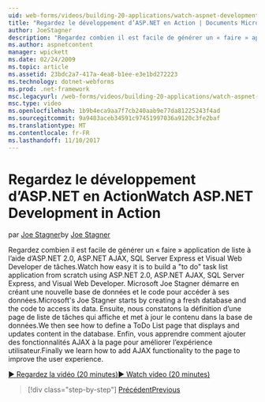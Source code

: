 ```yaml
---
uid: web-forms/videos/building-20-applications/watch-aspnet-development-in-action
title: "Regardez le développement d’ASP.NET en Action | Documents Microsoft"
author: JoeStagner
description: "Regardez combien il est facile de générer un « faire » application de liste à l’aide d’ASP.NET 2.0, ASP.NET AJAX, SQL Server Express et Visual Web Developer de tâches. MIC..."
ms.author: aspnetcontent
manager: wpickett
ms.date: 02/24/2009
ms.topic: article
ms.assetid: 23bdc2a7-417a-4ea8-b1ee-e3e1bd272223
ms.technology: dotnet-webforms
ms.prod: .net-framework
msc.legacyurl: /web-forms/videos/building-20-applications/watch-aspnet-development-in-action
msc.type: video
ms.openlocfilehash: 1b9b4eca9aa7f7cb240aab9e77da81225243f4ad
ms.sourcegitcommit: 9a9483aceb34591c97451997036a9120c3fe2baf
ms.translationtype: MT
ms.contentlocale: fr-FR
ms.lasthandoff: 11/10/2017
---
```

<a name="watch-aspnet-development-in-action"></a><span data-ttu-id="81e09-104">Regardez le développement d’ASP.NET en Action</span><span class="sxs-lookup"><span data-stu-id="81e09-104">Watch ASP.NET Development in Action</span></span>
====================
<span data-ttu-id="81e09-105">par [Joe Stagner](https://github.com/JoeStagner)</span><span class="sxs-lookup"><span data-stu-id="81e09-105">by [Joe Stagner](https://github.com/JoeStagner)</span></span>

<span data-ttu-id="81e09-106">Regardez combien il est facile de générer un « faire » application de liste à l’aide d’ASP.NET 2.0, ASP.NET AJAX, SQL Server Express et Visual Web Developer de tâches.</span><span class="sxs-lookup"><span data-stu-id="81e09-106">Watch how easy it is to build a "to do" task list application from scratch using ASP.NET 2.0, ASP.NET AJAX, SQL Server Express, and Visual Web Developer.</span></span> <span data-ttu-id="81e09-107">Microsoft Joe Stagner démarre en créant une nouvelle base de données et le code pour accéder à ses données.</span><span class="sxs-lookup"><span data-stu-id="81e09-107">Microsoft's Joe Stagner starts by creating a fresh database and the code to access its data.</span></span> <span data-ttu-id="81e09-108">Ensuite, nous constatons la définition d’une page de liste de tâches qui affiche et met à jour le contenu dans la base de données.</span><span class="sxs-lookup"><span data-stu-id="81e09-108">We then see how to define a ToDo List page that displays and updates content in the database.</span></span> <span data-ttu-id="81e09-109">Enfin, vous apprendre comment ajouter des fonctionnalités AJAX à la page pour améliorer l’expérience utilisateur.</span><span class="sxs-lookup"><span data-stu-id="81e09-109">Finally we learn how to add AJAX functionality to the page to improve the user experience.</span></span>

[<span data-ttu-id="81e09-110">&#9654; Regardez la vidéo (20 minutes)</span><span class="sxs-lookup"><span data-stu-id="81e09-110">&#9654; Watch video (20 minutes)</span></span>](https://channel9.msdn.com/Blogs/ASP-NET-Site-Videos/watch-aspnet-development-in-action)

>[!div class="step-by-step"]
[<span data-ttu-id="81e09-111">Précédent</span><span class="sxs-lookup"><span data-stu-id="81e09-111">Previous</span></span>](lesson-8-working-with-the-gridview-and-formview.md)
